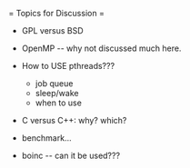 = Topics for Discussion =

 * GPL versus BSD

 * OpenMP -- why not discussed much here. 

 * How to USE pthreads???
     - job queue
     - sleep/wake
     - when to use

 * C versus C++: why? which?

 * benchmark...
 
 * boinc -- can it be used???
